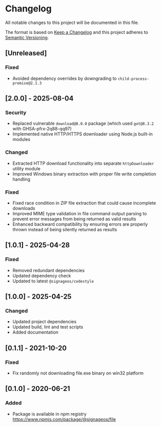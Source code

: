 # Changelog
All notable changes to this project will be documented in this file.

The format is based on [Keep a Changelog](http://keepachangelog.com/en/1.0.0/)
and this project adheres to [Semantic Versioning](http://semver.org/spec/v2.0.0.html).

## [Unreleased]
### Fixed
- Avoided dependency overrides by downgrading to `child-process-promise@2.1.3`

## [2.0.0] - 2025-08-04
### Security
- Replaced vulnerable `download@8.0.0` package (which used `got@8.3.2` with GHSA-pfrx-2q88-qq97)
- Implemented native HTTP/HTTPS downloader using Node.js built-in modules

### Changed
- Extracted HTTP download functionality into separate `httpDownloader` utility module
- Improved Windows binary extraction with proper file write completion handling

### Fixed
- Fixed race condition in ZIP file extraction that could cause incomplete downloads
- Improved MIME type validation in file command output parsing to prevent error messages from being returned as valid results
- Enhanced backward compatibility by ensuring errors are properly thrown instead of being silently returned as results

## [1.0.1] - 2025-04-28
### Fixed
- Removed redundant dependencies
- Updated dependency check
- Updated to latest `@signageos/codestyle`

## [1.0.0] - 2025-04-25
### Changed
- Updated project dependencies
- Updated build, lint and test scripts
- Added documentation

## [0.1.1] - 2021-10-20
### Fixed
- Fix randomly not downloading file.exe binary on win32 platform

## [0.1.0] - 2020-06-21
### Added
- Package is available in npm registry https://www.npmjs.com/package/@signageos/file
